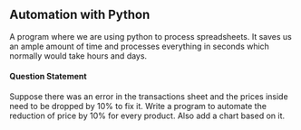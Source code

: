 ## Automation with Python

A program where we are using python to process spreadsheets. It saves us an ample amount of time and processes everything in seconds which normally would take hours and days.

#### Question Statement

Suppose there was an error in the transactions sheet and the prices inside need to be dropped by 10% to fix it. Write a program to automate the reduction of price by 10% for every product. Also add a chart based on it.
